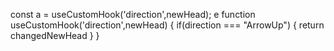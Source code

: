 const a = useCustomHook('direction',newHead);
e
function useCustomHook('direction',newHead) {
    if(direction === "ArrowUp") {
    	return changedNewHead
    }
} 



